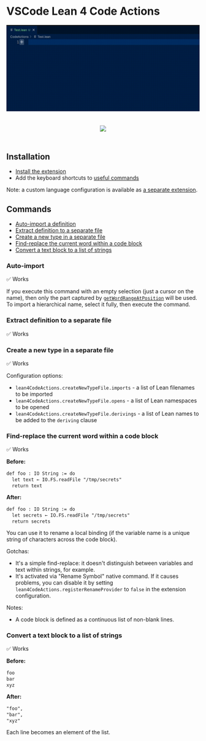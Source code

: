 # VSCode Lean 4 Code Actions

<p align="center">
  <img src="./img/autoImport.gif"/>
</p>

<p align="center" style="padding: 20px 0">
  <a href="https://marketplace.visualstudio.com/items?itemName=denis-gorbachev.lean4-code-actions&ssr=false">
    <img src="https://img.shields.io/badge/Install-VSCode%20Marketplace-blue" />
  </a>
</p>

## Installation

* [Install the extension](https://marketplace.visualstudio.com/items?itemName=denis-gorbachev.lean4-code-actions&ssr=false)
* Add the keyboard shortcuts to [useful commands](#commands)

Note: a custom language configuration is available as [a separate extension](https://github.com/DenisGorbachev/vscode-lean4-language-configuration).

## Commands

* [Auto-import a definition](#auto-import)
* [Extract definition to a separate file](#extract-definition-to-a-separate-file)
* [Create a new type in a separate file](#create-a-new-type-in-a-separate-file)
* [Find-replace the current word within a code block](#find-replace-the-current-word-within-a-code-block)
* [Convert a text block to a list of strings](#convert-a-text-block-to-a-list-of-strings)

### Auto-import

✅ Works

If you execute this command with an empty selection (just a cursor on the name), then only the part captured by [`getWordRangeAtPosition`](https://code.visualstudio.com/api/references/vscode-api#TextDocument.getWordRangeAtPosition) will be used. To import a hierarchical name, select it fully, then execute the command.

<!-- ## Following extension guidelines

Ensure that you've read through the extensions guidelines and follow the best practices for creating your extension.

* [Extension Guidelines](https://code.visualstudio.com/api/references/extension-guidelines)
 -->

### Extract definition to a separate file

✅ Works

### Create a new type in a separate file

✅ Works

Configuration options:

* `lean4CodeActions.createNewTypeFile.imports` - a list of Lean filenames to be imported
* `lean4CodeActions.createNewTypeFile.opens` - a list of Lean namespaces to be opened
* `lean4CodeActions.createNewTypeFile.derivings` - a list of Lean names to be added to the `deriving` clause

### Find-replace the current word within a code block

✅ Works

**Before:**

```lean
def foo : IO String := do
  let text ← IO.FS.readFile "/tmp/secrets"
  return text
```

**After:**

```lean
def foo : IO String := do
  let secrets ← IO.FS.readFile "/tmp/secrets"
  return secrets
```

You can use it to rename a local binding (if the variable name is a unique string of characters across the code block).

Gotchas:

* It's a simple find-replace: it doesn't distinguish between variables and text within strings, for example.
* It's activated via "Rename Symbol" native command. If it causes problems, you can disable it by setting `lean4CodeActions.registerRenameProvider` to `false` in the extension configuration.

Notes:

* A code block is defined as a continuous list of non-blank lines.

### Convert a text block to a list of strings

✅ Works

**Before:**

```text
foo
bar
xyz
```

**After:**

```text
"foo",
"bar",
"xyz"
```

Each line becomes an element of the list.
